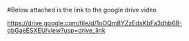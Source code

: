 #Below attached is the link to the google drive video

https://drive.google.com/file/d/1oOQm8YZzEdxKbFa3dhb68-obGaeESXEU/view?usp=drive_link
